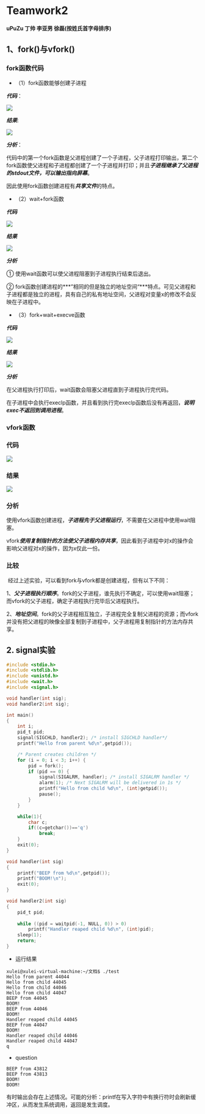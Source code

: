 # Teamwork2

**uPuZu 丁帅 李亚男 徐磊(按姓氏首字母排序)**

## 1、fork()与vfork()

### fork函数代码

* （1）fork函数能够创建子进程

***代码***：

<img src="./pic/issue1/1.png">



***结果***:

<img src="./pic/issue1/2.png">

***分析***：

​        代码中的第一个fork函数是父进程创建了一个子进程，父子进程打印输出，第二个fork函数使父进程和子进程都创建了一个子进程并打印；并且***子进程继承了父进程的stdout文件，可以输出指向屏幕***。

​		因此使用fork函数创建进程有***共享文件***的特点。

* （2）wait+fork函数

***代码***

<img src="./pic/issue1/3.png">

***结果***

<img src="./pic/issue1/4.png">

***分析***

① 使用wait函数可以使父进程阻塞到子进程执行结束后退出。

② fork函数创建进程的***”相同的但是独立的地址空间“***特点。可见父进程和子进程都是独立的进程，具有自己的私有地址空间，父进程对变量x的修改不会反映在子进程中。

* （3）fork+wait+execve函数

***代码***

<img src ="./pic/issue1/5.png">

***结果***

<img src="./pic/issue1/6.png">

***分析***

在父进程执行打印后，wait函数会阻塞父进程直到子进程执行完代码。

在子进程中会执行execlp函数，并且看到执行完execlp函数后没有再返回，***说明exec不返回到调用进程***。

### vfork函数

### 代码

<img src="./pic/issue1/7.png">

### 结果

<img src="./pic/issue1/8.png">



### 分析

​		使用vfork函数创建进程，***子进程先于父进程运行***，不需要在父进程中使用wait阻塞。

​		vfork***使用复制指针的方法使父子进程内存共享***，因此看到子进程中对x的操作会影响父进程对x的操作，因为x仅此一份。

### 比较

​		经过上述实验，可以看到fork与vfork都是创建进程，但有以下不同：

​	1、***父子进程执行顺序***。fork的父子进程，谁先执行不确定，可以使用wait阻塞；而vfork的父子进程，确定子进程执行完毕后父进程执行。

​	2、***地址空间***。fork的父子进程相互独立，子进程完全复制父进程的资源；而vfork并没有把父进程的映像全部复制到子进程中，父子进程用复制指针的方法内存共享。

## 2. signal实验

```c
#include <stdio.h>
#include <stdlib.h>
#include <unistd.h>
#include <wait.h>
#include <signal.h>

void handler(int sig);
void handler2(int sig);

int main() 
{
    int i;
    pid_t pid;
	signal(SIGCHLD, handler2); /* install SIGCHLD handler*/
	printf("Hello from parent %d\n",getpid());

    /* Parent creates children */
    for (i = 0; i < 3; i++) {
        pid = fork();
        if (pid == 0) {
			signal(SIGALRM, handler); /* install SIGALRM handler */
			alarm(1); /* Next SIGALRM will be delivered in 1s */
            printf("Hello from child %d\n", (int)getpid());
            pause();
        }
    }

  	while(1){
		char c;
		if((c=getchar())=='q')
			break;
	}
    exit(0);
}

void handler(int sig) 
{
    printf("BEEP from %d\n",getpid());
	printf("BOOM!\n");
	exit(0);
}

void handler2(int sig) 
{
    pid_t pid;
  
    while ((pid = waitpid(-1, NULL, 0)) > 0)
		printf("Handler reaped child %d\n", (int)pid);
    sleep(1);
    return;
}
```

- 运行结果


```
xulei@xulei-virtual-machine:~/文档$ ./test
Hello from parent 44044
Hello from child 44045
Hello from child 44046
Hello from child 44047
BEEP from 44045
BOOM!
BEEP from 44046
BOOM!
Handler reaped child 44045
BEEP from 44047
BOOM!
Handler reaped child 44046
Handler reaped child 44047
q
```

- question


```
BEEP from 43812
BEEP from 43813
BOOM!
BOOM!
```

​		有时输出会存在上述情况。可能的分析：printf在写入字符中有换行符时会刷新缓冲区，从而发生系统调用，返回是发生调度。